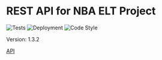 # REST API for NBA ELT Project
![Tests](https://github.com/jyablonski/nba_elt_rest_api/actions/workflows/test.yml/badge.svg) ![Deployment](https://github.com/jyablonski/nba_elt_rest_api/actions/workflows/deploy.yml/badge.svg) ![Code Style](https://img.shields.io/badge/code%20style-black-000000.svg)

Version: 1.3.2

[API](https://api.jyablonski.dev)